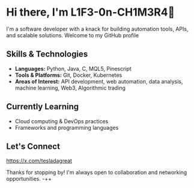 # Hi there, I'm L1F3-0n-CH1M3R4👋

I'm a software developer with a knack for building automation tools, APIs, and scalable solutions. Welcome to my GitHub profile

## Skills & Technologies

- **Languages:** Python, Java, C, MQL5, Pinescript
- **Tools & Platforms:** Git, Docker, Kubernetes
- **Areas of Interest:** API development, web automation, data analysis, machine learning, Web3, Algorithmic trading

## Currently Learning

- Cloud computing & DevOps practices
- Frameworks and programming languages

##  Let's Connect
https://x.com/tesladagreat

Thanks for stopping by! I'm always open to collaboration and networking opportunities.
-++
